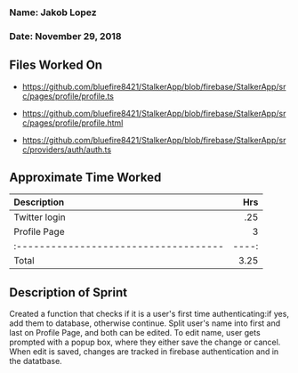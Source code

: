 ### Name: Jakob Lopez
### Date: November 29, 2018

 ## Files Worked On
 - https://github.com/bluefire8421/StalkerApp/blob/firebase/StalkerApp/src/pages/profile/profile.ts
 - https://github.com/bluefire8421/StalkerApp/blob/firebase/StalkerApp/src/pages/profile/profile.html
 
 - https://github.com/bluefire8421/StalkerApp/blob/firebase/StalkerApp/src/providers/auth/auth.ts

 
 
 ## Approximate Time Worked
 | Description                          | Hrs   |
 | :------------------------------------| ----: |
 | Twitter login                        | .25   |
 | Profile Page                         | 3     |
 | :------------------------------------| ----: |
 | Total                                | 3.25  |


 ## Description of Sprint
Created a function that checks if it is a user's first time authenticating:if yes, add them to database, otherwise continue.
Split user's name into first and last on Profile Page, and both can be edited. To edit name, user gets prompted with a popup box, where
they either save the change or cancel. When edit is saved, changes are tracked in firebase authentication and in the datatbase. 
